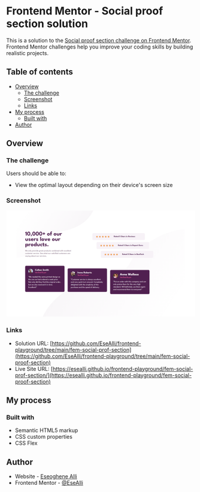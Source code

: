# Frontend Mentor - Social proof section solution

This is a solution to the [Social proof section challenge on Frontend Mentor](https://www.frontendmentor.io/challenges/social-proof-section-6e0qTv_bA). Frontend Mentor challenges help you improve your coding skills by building realistic projects.

## Table of contents

- [Overview](#overview)
  - [The challenge](#the-challenge)
  - [Screenshot](#screenshot)
  - [Links](#links)
- [My process](#my-process)
  - [Built with](#built-with)
- [Author](#author)

## Overview

### The challenge

Users should be able to:

- View the optimal layout depending on their device's screen size

### Screenshot

![](./screenshot.PNG)

### Links

- Solution URL: [https://github.com/EseAlli/frontend-playground/tree/main/fem-social-prof-section](https://github.com/EseAlli/frontend-playground/tree/main/fem-social-proof-section)
- Live Site URL: [https://esealli.github.io/frontend-playground/fem-social-prof-section/](https://esealli.github.io/frontend-playground/fem-social-proof-section)

## My process

### Built with

- Semantic HTML5 markup
- CSS custom properties
- CSS Flex

## Author

- Website - [Eseoghene Alli](https://esealli.github.io/)
- Frontend Mentor - [@EseAlli](https://www.frontendmentor.io/profile/EseAlli)
